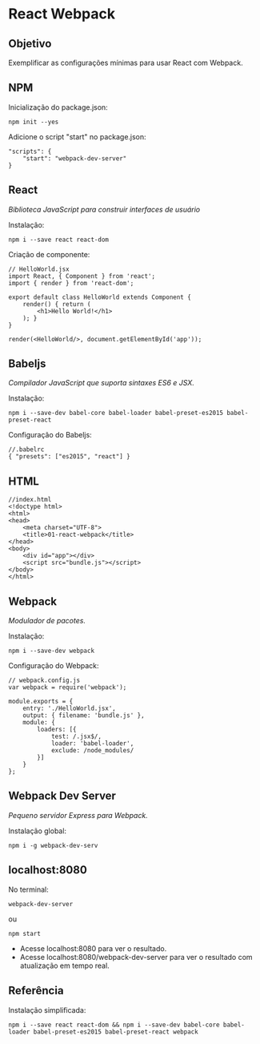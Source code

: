 # React Webpack

## Objetivo

Exemplificar as configurações mínimas para usar React com Webpack.

## NPM

Inicialização do package.json:

`npm init --yes`

Adicione o script "start" no package.json:

```
"scripts": {
    "start": "webpack-dev-server"
}
```

## React

*Biblioteca JavaScript para construir interfaces de usuário*

Instalação:

`npm i --save react react-dom`

Criação de componente:

```
// HelloWorld.jsx
import React, { Component } from 'react';
import { render } from 'react-dom';

export default class HelloWorld extends Component {
    render() { return (
        <h1>Hello World!</h1>
    ); }
}

render(<HelloWorld/>, document.getElementById('app'));
```

## Babeljs

*Compilador JavaScript que suporta sintaxes ES6 e JSX.*

Instalação:

`npm i --save-dev babel-core babel-loader babel-preset-es2015 babel-preset-react`



Configuração do Babeljs:
```
//.babelrc
{ "presets": ["es2015", "react"] }
```

## HTML

```
//index.html
<!doctype html>
<html>
<head>
    <meta charset="UTF-8">
    <title>01-react-webpack</title>
</head>
<body>
    <div id="app"></div>
    <script src="bundle.js"></script>
</body>
</html>
```

## Webpack

*Modulador de pacotes.*

Instalação:

`npm i --save-dev webpack`

Configuração do Webpack:

```
// webpack.config.js
var webpack = require('webpack');

module.exports = {
    entry: './HelloWorld.jsx',
    output: { filename: 'bundle.js' },
    module: {
        loaders: [{
            test: /.jsx$/,
            loader: 'babel-loader',
            exclude: /node_modules/
        }]
    }
};
```

## Webpack Dev Server

*Pequeno servidor Express para Webpack.*

Instalação global:

`npm i -g webpack-dev-serv`

## localhost:8080

No terminal:

`webpack-dev-server`

ou

`npm start`

* Acesse localhost:8080 para ver o resultado.
* Acesse localhost:8080/webpack-dev-server para ver o resultado com atualização em tempo real.


## Referência

Instalação simplificada:

`npm i --save react react-dom && npm i --save-dev babel-core babel-loader babel-preset-es2015 babel-preset-react webpack`
